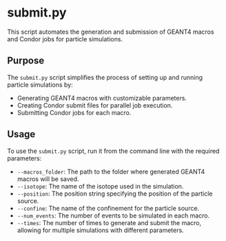 # submit.py

This script automates the generation and submission of GEANT4 macros and Condor jobs for particle simulations.

## Purpose

The `submit.py` script simplifies the process of setting up and running particle simulations by:

- Generating GEANT4 macros with customizable parameters.
- Creating Condor submit files for parallel job execution.
- Submitting Condor jobs for each macro.

## Usage

To use the `submit.py` script, run it from the command line with the required parameters:
- `--macros_folder`: The path to the folder where generated GEANT4 macros will be saved.
- `--isotope`: The name of the isotope used in the simulation.
- `--position`: The position string specifying the position of the particle source.
- `--confine`: The name of the confinement for the particle source.
- `--num_events`: The number of events to be simulated in each macro.
- `--times`: The number of times to generate and submit the macro, allowing for multiple simulations with different parameters.

